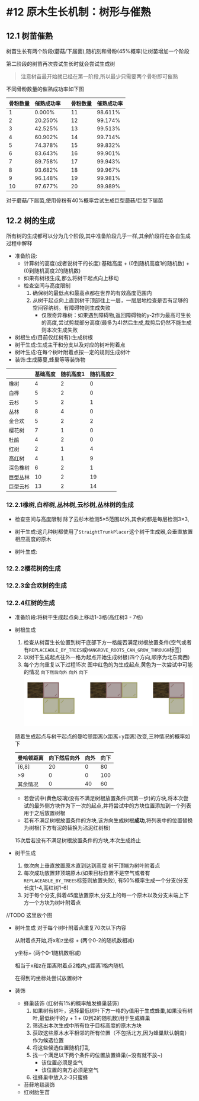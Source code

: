 # #12 原木生长机制：树形与催熟

## 12.1 树苗催熟

树苗生长有两个阶段(蘑菇/下届菌),随机刻和骨粉(45%概率)让树苗增加一个阶段

第二阶段的树苗再次尝试生长时就会尝试生成树

>注意树苗最开始就已经在第一阶段,所以最少只需要两个骨粉即可催熟

不同骨粉数量的催熟成功率如下图

| 骨粉数量 | 催熟成功率 |   | 骨粉数量 | 催熟成功率 |
|---------|-----------|---|---------|-----------|
| 1  | 0.000%  |   | 11 | 98.611% |
| 2  | 20.250% |   | 12 | 99.174% |
| 3  | 42.525% |   | 13 | 99.513% |
| 4  | 60.902% |   | 14 | 99.714% |
| 5  | 74.378% |   | 15 | 99.832% |
| 6  | 83.643% |   | 16 | 99.901% |
| 7  | 89.758% |   | 17 | 99.943% |
| 8  | 93.682% |   | 18 | 99.967% |
| 9  | 96.148% |   | 19 | 99.981% |
| 10 | 97.677% |   | 20 | 99.989% |

对于蘑菇/下届菌,使用骨粉有40%概率尝试生成巨型蘑菇/巨型下届菌

## 12.2 树的生成
所有树的生成都可以分为几个阶段,其中准备阶段几乎一样,其余阶段将在各自生成过程中解释
 - 准备阶段:
   - 计算树的高度(或者说树干的长度):基础高度 + (0到随机高度1的随机数) + (0到随机高度2的随机数)
   - 如果有树根生成,那么将树干起点向上移动
   - 检查空间与高度限制
     1. 确保树的最低点和最高点都在世界的有效高度范围内
     2. 从树干起点向上直到树干顶部往上一层，一层层地检查是否有足够的空间容纳树。有障碍物则生成失败
        - 仅限奇异橡树：如果遇到障碍物,返回障碍物的y-2作为最高可生长的高度,尝试剪裁部分高度(最多为4)然后生成,裁剪后仍然不能生成则本次生成失败
 - 树根生成(目前仅红树有):生成树根
 - 树干生成:生成主干和分支以及对应的树叶附着点
 - 树叶生成:在每个树叶附着点按一定的规则生成树叶
 - 装饰:生成藤蔓,蜂巢等等装饰物

|      | 基础高度 | 随机高度1 | 随机高度2 |
| ---- | ---- | ----- | ----- |
| 橡树   | 4    | 2     | 0     |
| 白桦   | 5    | 2     | 0     |
| 云杉   | 5    | 2     | 1     |
| 丛林   | 8    | 4     | 0     |
| 金合欢  | 5    | 2     | 2     |
| 樱花树  | 7    | 1     | 0     |
| 杜鹃   | 4    | 2     | 0     |
| 红树   | 2    | 1     | 4     |
| 高红树  | 4    | 1     | 9     |
| 深色橡树 | 6    | 2     | 1     |
| 巨型丛林 | 10   | 2     | 19    |
| 巨型云杉 | 13   | 2     | 14    |

### 12.2.1橡树,白桦树,丛林树,云杉树,丛林树的生成
- 检查空间与高度限制 除了云杉木检测5×5范围以外,其余的都是每层检测3×3,

-  树干生成:这几种树都使用了`StraightTrunkPlacer`这个树干生成器,会垂直放置相应高度的原木
-  树叶生成:


### 12.2.2樱花树的生成
### 12.2.3金合欢树的生成
### 12.2.4红树的生成
- 准备阶段:将树干生成起点向上移动1-3格(高红树3 - 7格)
- 树根生成
	1. 检查从树苗生长位置到树干底部下方一格能否满足树根放置条件(空气或者有`REPLACEABLE_BY_TREES`或`MANGROVE_ROOTS_CAN_GROW_THROUGH`标签)
	2. 以树干生成起点往外一格为起点开始生成树根(四个方向,顺序为北东南西)
    3. 每个方向重复以下过程15次 
	 图中红色的为生成起点,黄色为一次尝试中可能的情况  `向下然后向外` `向外` `向下`
       ![root1.png](./img/root1.png)

     随着生成起点与树干起点的曼哈顿距离(x距离+y距离)改变,三种情况的概率如下

    | 曼哈顿距离   | 向下然后向外 | 向外 | 向下  |
    |---------|--------|----|-----|
    | \[6,8\] | 20     | 0  | 80  |
    | \>9     | 0      | 0  | 100 |
    | 其余情况    | 0      | 40 | 60  |

    - 若尝试中(黄色玻璃)没有不满足树根放置条件(同第一步)的方块,将本次尝试的最外侧方块作为下一次的起点,并将尝试中的方块位置添加到一个列表用于之后放置树根
    - 若有不满足树根放置条件的方块,该方向生成树根**成功**,将列表中的位置替换为树根(下方有泥的替换为沾泥红树根)
    
	15次后若没有不满足树根放置条件的方块,本次生成终止
   
- 树干生成
	1. 依次向上垂直放置原木直到达到高度 树干顶端为树叶附着点
	2. 每次成功放置非顶端原木(如果目标位置不是空气或者有`REPLACEABLE_BY_TREES`标签则放置失败), 有50%概率生成一个分支(分支长度1-4,高红树1-6)
	3. 对于每个分支,斜着45度放置原木,分支上的每一个原木以及分支末端上下方一个方块为树叶附着点
  
//TODO 这里放个图

-  树叶生成
	对于每个树叶附着点重复70次以下内容
	
	从附着点开始,将x和z坐标 + (两个0-2的随机数相减)

	y坐标+ (两个0-1随机数相减)

	相当于x和z在距离附着点2格内,y距离1格内随机

	在得到的坐标处尝试放置树叶
- 装饰
	- 蜂巢装饰 (红树有1%的概率触发蜂巢装饰)
		1. 如果树有树叶，选择最低树叶下方一格的y值用于生成蜂巢,如果没有树叶,最低树干的y + 1 + (0到2的随机数)用于生成蜂巢
		2. 筛选出本次生成中所有位于目标高度的原木方块
		3. 获取这些原木水平相邻的所有位置（不包括北方,因为蜂巢默认朝南）作为候选位置
		4. 将这些候选位置随机打乱
		5. 找一个满足以下两个条件的位置放置蜂巢(~没有就不放~)
			- 该位置必须是空气
			- 该位置的南方必须是空气
		6.  往蜂巢中放入2-3只蜜蜂
	- 苔藓地毯装饰
	- 红树胎生苗


